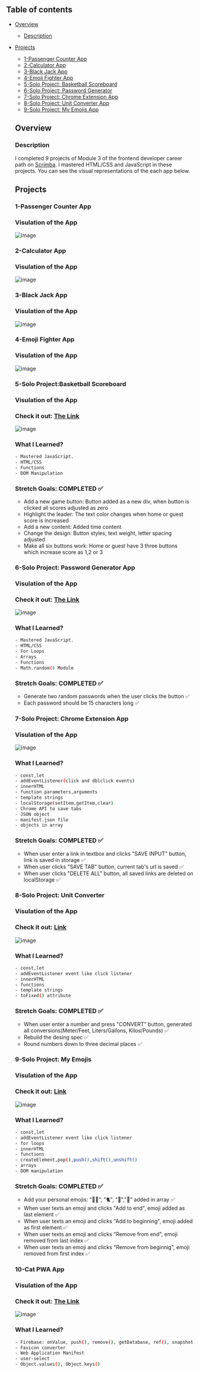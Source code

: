 ## Table of contents

- [Overview](#overview)
  - [Description](#description)
- [Projects](#projects)
  - [1-Passenger Counter App](#passenger-counter)
  - [2-Calculator App](#calculator)
  - [3-Black Jack App](#black-jack)
  - [4-Emoji Fighter App](#figter)
  - [5-Solo Project: Basketball Scoreboard](#solo-project-basketball-scoreboard)
  - [6-Solo Project: Password Generator](#solo-project-password-generator)
  - [7-Solo Project: Chrome Extension App](#chrome-extension)
  - [8-Solo Project:  Unit Converter App](#unit-converter)
  - [9-Solo Project:  My Emojis App](#my-emojis)
  
  ## Overview
  ### Description
  I completed 9 projects of Module 3 of the frontend developer career path on [Scrimba](https://scrimba.com/learn/frontend/). I mastered HTML/CSS and JavaScript in these projects. 
  You can see the visual representations of the each app below.
  
  ## Projects
  ### 1-Passenger Counter App
  ### Visulation of the App 

    ![image](./1-passenger-counter/passenger.png)
    
  ### 2-Calculator App
  ### Visulation of the App 

    ![image](./2-calculator-challenge/calculator.png)
    
    
  ### 3-Black Jack App
  ### Visulation of the App 

    ![image](./3-black-jack-app/black-jack.png)
    
  ### 4-Emoji Fighter App
  ### Visulation of the App 

    ![image](./4-emoji-fighter/fighter.png)
    
  ### 5-Solo Project:Basketball Scoreboard
  ### Visulation of the App 
  ### Check it out: [The Link](https://basketball-scoreboard-challenge.netlify.app/)

    ![image](./5-solo-project-basketball-scoreboard/solo-project.png)
    

 
  ### What I Learned?
  ```bash
  - Mastered JavaScript.
  - HTML/CSS
  - Functions
  - DOM Manipulation
  
  ```


  ### Stretch Goals: COMPLETED ✅

  - Add a new game button: Button added as a new div, when button is clicked all scores adjusted as zero
  - Highlight the leader: The text color changes when home or guest score is increased
  - Add a new content: Added time content
  - Change the design: Button styles, text weight, letter spacing adjusted
  - Make all six buttons work: Home or guest have 3 three buttons which increase score as 1,2 or 3
  
  
  ### 6-Solo Project: Password Generator App
  ### Visulation of the App 
  ### Check it out: [The Link](https://password-generator-solo-app.netlify.app/)

    ![image](./6-solo-project-password-generator/generate-passwords.png)
    

 
  ### What I Learned?
  ```bash
  - Mastered JavaScript.
  - HTML/CSS
  - For Loops
  - Arrays
  - Functions
  - Math.random() Module
  
  ```


  ### Stretch Goals: COMPLETED ✅

  - Generate two random passwords when the user clicks the button ✅
  - Each password should be 15 characters long ✅

 
  ### 7-Solo Project: Chrome Extension App
  ### Visulation of the App 

    ![image](./7-solo-project-chrome-extension/chrome-extension.png)
    

 
  ### What I Learned?
  ```bash
  - const,let
  - addEventListener(click and dblclick events)
  - innerHTML
  - function parameters,arguments
  - template strings
  - localStorage(setItem,getItem,clear)
  - Chrome API to save tabs
  - JSON object
  - manifest.json file
  - objects in array
  
  ```

  ### Stretch Goals: COMPLETED ✅

  - When user enter a link in textbox and clicks "SAVE INPUT" button, link is saved in storage ✅
  - When user clicks "SAVE TAB" button, current tab's url is saved ✅
  - When user clicks "DELETE ALL" button, all saved links are deleted on localStorage ✅
  
  
  
  ### 8-Solo Project: Unit Converter
  ### Visulation of the App 
  ### Check it out: [Link](https://scrimba-unit-converter-app.netlify.app/)

    ![image](./8-solo-project-unit-converter/unit-converter.png)
    

 
  ### What I Learned?
  ```bash
  - const,let
  - addEventListener event like click listener
  - innerHTML
  - functions
  - template strings
  - toFixed() attribute
  ```

  ### Stretch Goals: COMPLETED ✅

  - When user enter a number and press "CONVERT" button, generated all conversions(Meter/Feet, Liters/Gallons, Kilos/Pounds) ✅
  - Rebuild the desing spec ✅
  - Round numbers down to three decimal places ✅
  
  
  ### 9-Solo Project: My Emojis
  ### Visulation of the App 
  ### Check it out: [Link](https://scrimba-my-emojis-app.netlify.app/)

    ![image](./9-solo-project-my-emojis/my-emojis.png)
    

  ### What I Learned?
  ```bash
  - const,let
  - addEventListener event like click listener
  - for loops
  - innerHTML
  - functions
  - createElement,pop(),push(),shift(),unshift()
  - arrays
  - DOM manipulation
  ```

  ### Stretch Goals: COMPLETED ✅

  - Add your personal emojis: "👩‍💻", "🐈", "🥺","💅" added in array ✅
  - When user texts an emoji and clicks "Add to end", emoji added as last element ✅
  - When user texts an emoji and clicks "Add to beginning", emoji added as first element ✅
  - When user texts an emoji and clicks "Remove from end", emoji removed from last index ✅
  - When user texts an emoji and clicks "Remove from beginnig", emoji removed from first index ✅


  ### 10-Cat PWA App
  ### Visulation of the App 
  ### Check it out: [The Link](https://cat-pwa-app.netlify.app/)

    ![image](./10-cat-pwa-app/pwa-app.gif)
    
  ### What I Learned?
  ```bash
  - Firebase: onValue, push(), remove(), getDatabase, ref(), snapshots
  - Favicon converter
  - Web Application Manifest
  - user-select
  - Object.values(), Object.keys()
  ```


